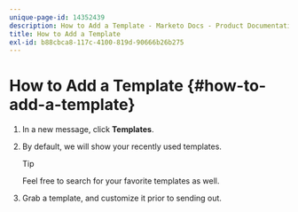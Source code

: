 ```yaml
---
unique-page-id: 14352439
description: How to Add a Template - Marketo Docs - Product Documentation
title: How to Add a Template
exl-id: b88cbca8-117c-4100-819d-90666b26b275
---
```

# How to Add a Template {#how-to-add-a-template}

1. In a new message, click **Templates**.

1. By default, we will show your recently used templates.

   >[!TIP]
   >
   >Feel free to search for your favorite templates as well.

1. Grab a template, and customize it prior to sending out.
